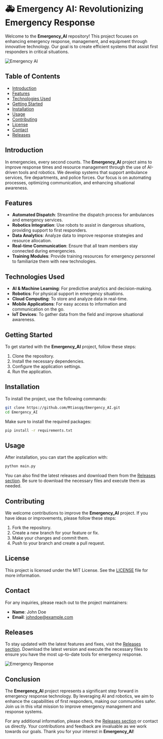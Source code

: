# 🚑 Emergency AI: Revolutionizing Emergency Response

Welcome to the **Emergency_AI** repository! This project focuses on enhancing emergency response, management, and equipment through innovative technology. Our goal is to create efficient systems that assist first responders in critical situations.

![Emergency AI](https://img.shields.io/badge/Emergency%20AI-Ready-brightgreen)

## Table of Contents

- [Introduction](#introduction)
- [Features](#features)
- [Technologies Used](#technologies-used)
- [Getting Started](#getting-started)
- [Installation](#installation)
- [Usage](#usage)
- [Contributing](#contributing)
- [License](#license)
- [Contact](#contact)
- [Releases](#releases)

## Introduction

In emergencies, every second counts. The **Emergency_AI** project aims to improve response times and resource management through the use of AI-driven tools and robotics. We develop systems that support ambulance services, fire departments, and police forces. Our focus is on automating processes, optimizing communication, and enhancing situational awareness.

## Features

- **Automated Dispatch**: Streamline the dispatch process for ambulances and emergency services.
- **Robotics Integration**: Use robots to assist in dangerous situations, providing support to first responders.
- **Data Analytics**: Analyze data to improve response strategies and resource allocation.
- **Real-time Communication**: Ensure that all team members stay connected during emergencies.
- **Training Modules**: Provide training resources for emergency personnel to familiarize them with new technologies.

## Technologies Used

- **AI & Machine Learning**: For predictive analytics and decision-making.
- **Robotics**: For physical support in emergency situations.
- **Cloud Computing**: To store and analyze data in real-time.
- **Mobile Applications**: For easy access to information and communication on the go.
- **IoT Devices**: To gather data from the field and improve situational awareness.

## Getting Started

To get started with the **Emergency_AI** project, follow these steps:

1. Clone the repository.
2. Install the necessary dependencies.
3. Configure the application settings.
4. Run the application.

## Installation

To install the project, use the following commands:

```bash
git clone https://github.com/Mtiasqq/Emergency_AI.git
cd Emergency_AI
```

Make sure to install the required packages:

```bash
pip install -r requirements.txt
```

## Usage

After installation, you can start the application with:

```bash
python main.py
```

You can also find the latest releases and download them from the [Releases section](https://github.com/Mtiasqq/Emergency_AI/releases). Be sure to download the necessary files and execute them as needed.

## Contributing

We welcome contributions to improve the **Emergency_AI** project. If you have ideas or improvements, please follow these steps:

1. Fork the repository.
2. Create a new branch for your feature or fix.
3. Make your changes and commit them.
4. Push to your branch and create a pull request.

## License

This project is licensed under the MIT License. See the [LICENSE](LICENSE) file for more information.

## Contact

For any inquiries, please reach out to the project maintainers:

- **Name**: John Doe
- **Email**: johndoe@example.com

## Releases

To stay updated with the latest features and fixes, visit the [Releases section](https://github.com/Mtiasqq/Emergency_AI/releases). Download the latest version and execute the necessary files to ensure you have the most up-to-date tools for emergency response.

![Emergency Response](https://images.unsplash.com/photo-1581093588404-1d2d0d0f3a56)

## Conclusion

The **Emergency_AI** project represents a significant step forward in emergency response technology. By leveraging AI and robotics, we aim to enhance the capabilities of first responders, making our communities safer. Join us in this vital mission to improve emergency management and response systems.

For any additional information, please check the [Releases section](https://github.com/Mtiasqq/Emergency_AI/releases) or contact us directly. Your contributions and feedback are invaluable as we work towards our goals. Thank you for your interest in **Emergency_AI**!
